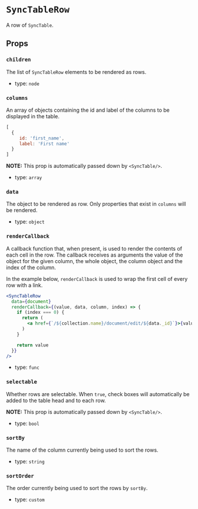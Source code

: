 `SyncTableRow`
==============

A row of `SyncTable`.

Props
-----

### `children`

The list of `SyncTableRow` elements to be rendered as rows.

- type: `node`


### `columns`

An array of objects containing the id and label of the columns to be displayed in the table.

  ```js
  [
    {
       id: 'first_name',
       label: 'First name'
    }
  ]
  ```

**NOTE:** This prop is automatically passed down by `<SyncTable/>`.

- type: `array`


### `data`

The object to be rendered as row. Only properties that exist in `columns` will be rendered.

- type: `object`


### `renderCallback`

A callback function that, when present, is used to render the contents of each cell in the row.
The callback receives as arguments the value of the object for the given column, the whole object, the column object and the index of the column.

In the example below, `renderCallback` is used to wrap the first cell of every row with a link.

 ```jsx
 <SyncTableRow
   data={document}
   renderCallback={(value, data, column, index) => {
     if (index === 0) {
       return (
         <a href={`/${collection.name}/document/edit/${data._id}`}>{value}</a>
       )
     }

     return value
   }}
 /> 
 ````

- type: `func`


### `selectable`

Whether rows are selectable. When `true`, check boxes will automatically be added to the table head and to each row.

**NOTE:** This prop is automatically passed down by `<SyncTable/>`.

- type: `bool`


### `sortBy`

The name of the column currently being used to sort the rows.

- type: `string`


### `sortOrder`

The order currently being used to sort the rows by `sortBy`.

- type: `custom`

